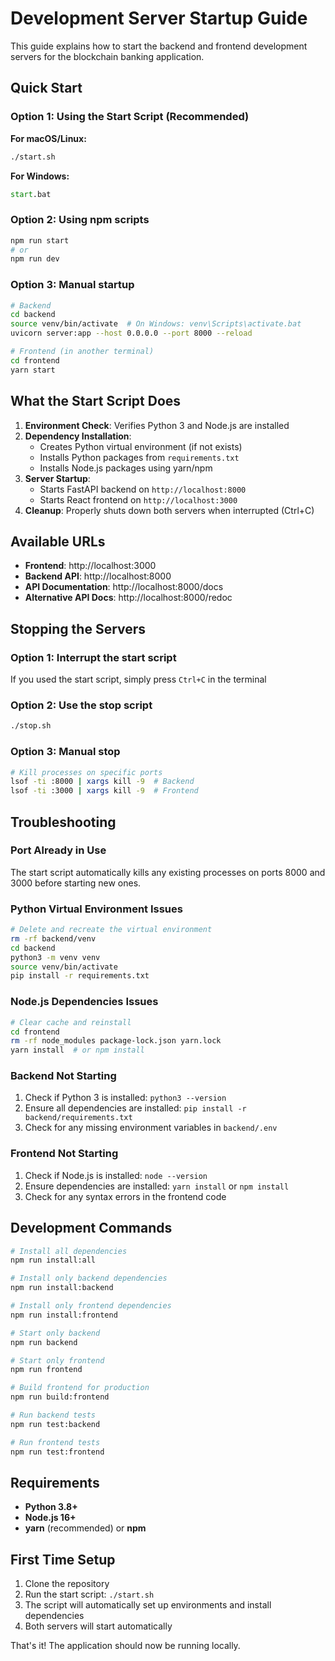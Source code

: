 # Development Server Startup Guide

This guide explains how to start the backend and frontend development servers for the blockchain banking application.

## Quick Start

### Option 1: Using the Start Script (Recommended)

**For macOS/Linux:**
```bash
./start.sh
```

**For Windows:**
```cmd
start.bat
```

### Option 2: Using npm scripts
```bash
npm run start
# or
npm run dev
```

### Option 3: Manual startup
```bash
# Backend
cd backend
source venv/bin/activate  # On Windows: venv\Scripts\activate.bat
uvicorn server:app --host 0.0.0.0 --port 8000 --reload

# Frontend (in another terminal)
cd frontend
yarn start
```

## What the Start Script Does

1. **Environment Check**: Verifies Python 3 and Node.js are installed
2. **Dependency Installation**: 
   - Creates Python virtual environment (if not exists)
   - Installs Python packages from `requirements.txt`
   - Installs Node.js packages using yarn/npm
3. **Server Startup**:
   - Starts FastAPI backend on `http://localhost:8000`
   - Starts React frontend on `http://localhost:3000`
4. **Cleanup**: Properly shuts down both servers when interrupted (Ctrl+C)

## Available URLs

- **Frontend**: http://localhost:3000
- **Backend API**: http://localhost:8000
- **API Documentation**: http://localhost:8000/docs
- **Alternative API Docs**: http://localhost:8000/redoc

## Stopping the Servers

### Option 1: Interrupt the start script
If you used the start script, simply press `Ctrl+C` in the terminal

### Option 2: Use the stop script
```bash
./stop.sh
```

### Option 3: Manual stop
```bash
# Kill processes on specific ports
lsof -ti :8000 | xargs kill -9  # Backend
lsof -ti :3000 | xargs kill -9  # Frontend
```

## Troubleshooting

### Port Already in Use
The start script automatically kills any existing processes on ports 8000 and 3000 before starting new ones.

### Python Virtual Environment Issues
```bash
# Delete and recreate the virtual environment
rm -rf backend/venv
cd backend
python3 -m venv venv
source venv/bin/activate
pip install -r requirements.txt
```

### Node.js Dependencies Issues
```bash
# Clear cache and reinstall
cd frontend
rm -rf node_modules package-lock.json yarn.lock
yarn install  # or npm install
```

### Backend Not Starting
1. Check if Python 3 is installed: `python3 --version`
2. Ensure all dependencies are installed: `pip install -r backend/requirements.txt`
3. Check for any missing environment variables in `backend/.env`

### Frontend Not Starting
1. Check if Node.js is installed: `node --version`
2. Ensure dependencies are installed: `yarn install` or `npm install`
3. Check for any syntax errors in the frontend code

## Development Commands

```bash
# Install all dependencies
npm run install:all

# Install only backend dependencies
npm run install:backend

# Install only frontend dependencies  
npm run install:frontend

# Start only backend
npm run backend

# Start only frontend
npm run frontend

# Build frontend for production
npm run build:frontend

# Run backend tests
npm run test:backend

# Run frontend tests
npm run test:frontend
```

## Requirements

- **Python 3.8+**
- **Node.js 16+**
- **yarn** (recommended) or **npm**

## First Time Setup

1. Clone the repository
2. Run the start script: `./start.sh`
3. The script will automatically set up environments and install dependencies
4. Both servers will start automatically

That's it! The application should now be running locally.
